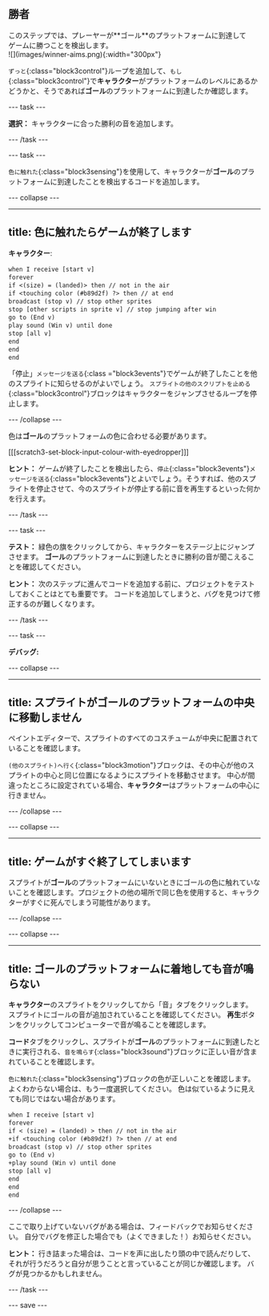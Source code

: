 ## 勝者

<div style="display: flex; flex-wrap: wrap">
<div style="flex-basis: 200px; flex-grow: 1; margin-right: 15px;">
このステップでは、プレーヤーが**ゴール**のプラットフォームに到達してゲームに勝つことを検出します。 
</div>
<div>
![](images/winner-aims.png){:width="300px"}
</div>
</div>

`ずっと`{:class="block3control"}ループを追加して、`もし`{:class="block3control"}で**キャラクター**がプラットフォームのレベルにあるかどうかと、そうであれば**ゴール**のプラットフォームに到達したか確認します。

--- task ---

**選択：** キャラクターに合った勝利の音を追加します。

--- /task ---

--- task ---

`色に触れた`{:class="block3sensing"}を使用して、キャラクターが**ゴール**のプラットフォームに到達したことを検出するコードを追加します。

--- collapse ---

---
title: 色に触れたらゲームが終了します
---

**キャラクター**:

```blocks3
when I receive [start v]
forever
if <(size) = (landed)> then // not in the air
if <touching color (#b89d2f) ?> then // at end
broadcast (stop v) // stop other sprites
stop [other scripts in sprite v] // stop jumping after win
go to (End v)
play sound (Win v) until done
stop [all v]
end
end
end
```

「停止」`メッセージを送る`{:class ="block3events"}でゲームが終了したことを他のスプライトに知らせるのがよいでしょう。 `スプライトの他のスクリプトを止める`{:class="block3control"}ブロックはキャラクターをジャンプさせるループを停止します。

--- /collapse ---

色は**ゴール**のプラットフォームの色に合わせる必要があります。

[[[scratch3-set-block-input-colour-with-eyedropper]]]

**ヒント：** ゲームが終了したことを検出したら、`停止`{:class="block3events"}`メッセージを送る`{:class="block3events"}とよいでしょう。そうすれば、他のスプライトを停止させて、今のスプライトが停止する前に音を再生するといった何かを行えます。

--- /task ---

--- task ---

**テスト：** 緑色の旗をクリックしてから、キャラクターをステージ上にジャンプさせます。 **ゴール**のプラットフォームに到達したときに勝利の音が聞こえることを確認してください。

**ヒント：** 次のステップに進んでコードを追加する前に、プロジェクトをテストしておくことはとても重要です。 コードを追加してしまうと、バグを見つけて修正するのが難しくなります。

--- /task ---


--- task ---

**デバッグ:**

--- collapse ---

---
title: スプライトがゴールのプラットフォームの中央に移動しません
---

ペイントエディターで、スプライトのすべてのコスチュームが中央に配置されていることを確認します。

`(他のスプライト)へ行く`{:class="block3motion"}ブロックは、その中心が他のスプライトの中心と同じ位置になるようにスプライトを移動させます。 中心が間違ったところに設定されている場合、**キャラクター**はプラットフォームの中心に行きません。

--- /collapse ---

--- collapse ---

---
title: ゲームがすぐ終了してしまいます
---

スプライトが**ゴール**のプラットフォームにいないときにゴールの色に触れていないことを確認します。プロジェクトの他の場所で同じ色を使用すると、キャラクターがすぐに死んでしまう可能性があります。

--- /collapse ---

--- collapse ---

---
title: ゴールのプラットフォームに着地しても音が鳴らない
---

**キャラクター**のスプライトをクリックしてから「音」タブをクリックします。 スプライトにゴールの音が追加されていることを確認してください。 **再生**ボタンをクリックしてコンピューターで音が鳴ることを確認します。

**コード**タブをクリックし、スプライトが**ゴール**のプラットフォームに到達したときに実行される、`音を鳴らす`{:class="block3sound"}ブロックに正しい音が含まれていることを確認します。

`色に触れた`{:class="block3sensing"}ブロックの色が正しいことを確認します。 よくわからない場合は、もう一度選択してください。 色は似ているように見えても同じではない場合があります。

```blocks3
when I receive [start v]
forever
if < (size) = (landed) > then // not in the air
+if <touching color (#b89d2f) ?> then // at end
broadcast (stop v) // stop other sprites
go to (End v)
+play sound (Win v) until done
stop [all v]
end
end
end
```

--- /collapse ---

ここで取り上げていないバグがある場合は、フィードバックでお知らせください。 自分でバグを修正した場合でも（よくできました！）お知らせください。

**ヒント：** 行き詰まった場合は、コードを声に出したり頭の中で読んだりして、それが行うだろうと自分が思うことと言っていることが同じか確認します。 バグが見つかるかもしれません。

--- /task ---

--- save ---

